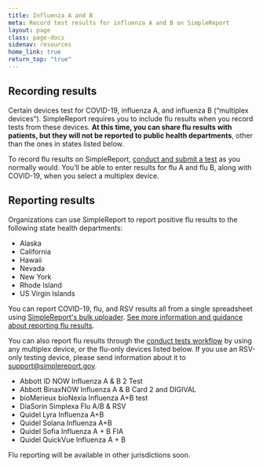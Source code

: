 ```yaml
---
title: Influenza A and B
meta: Record test results for influenza A and B on SimpleReport
layout: page
class: page-docs
sidenav: resources
home_link: true
return_top: "true"
---
```


## Recording results
Certain devices test for COVID-19, influenza A, and influenza B (“multiplex devices”). SimpleReport requires you to include flu results when you record tests from these devices. **At this time, you can share flu results with patients, but they will not be reported to public health departments**, other than the ones in states listed below. 

To record flu results on SimpleReport, [conduct and submit a test](https://www.simplereport.gov/using-simplereport/conduct-and-submit-tests/) as you normally would. You’ll be able to enter results for flu A and flu B, along with COVID-19, when you select a multiplex device. 

## Reporting results
Organizations can use SimpleReport to report positive flu results to the following state health departments: 

- Alaska
- California
- Hawaii
- Nevada
- New York
- Rhode Island
- US Virgin Islands
  
You can report COVID-19, flu, and RSV results all from a single spreadsheet using [SimpleReport's bulk uploader](https://www.simplereport.gov/using-simplereport/report-test-results/bulk-upload-results/). [See more information and guidance about reporting flu results](https://www.simplereport.gov/assets/resources/bulk_results_upload_guide-flu_pilot.pdf). 

You can also report flu results through the [conduct tests workflow](https://www.simplereport.gov/using-simplereport/conduct-and-submit-tests/) by using any multiplex device, or the flu-only devices listed below. If you use an RSV-only testing device, please send information about it to [support@simplereport.gov](mailto:support@simplereport.gov). 
- Abbott ID NOW Influenza A & B 2 Test
- Abbott BinaxNOW Influenza A & B Card 2 and DIGIVAL
- bioMerieux bioNexia Influenza A+B test
- DiaSorin Simplexa Flu A/B & RSV
- Quidel Lyra Influenza A+B
- Quidel Solana Influenza A+B
- Quidel Sofia Influenza A + B FIA
- Quidel QuickVue Influenza A + B

Flu reporting will be available in other jurisdictions soon. 
